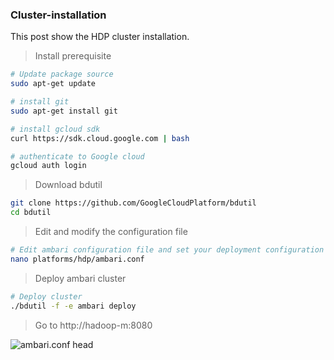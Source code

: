 ### Cluster-installation

This post show the HDP cluster installation.


> Install prerequisite

```sh
# Update package source
sudo apt-get update

# install git
sudo apt-get install git

# install gcloud sdk
curl https://sdk.cloud.google.com | bash

# authenticate to Google cloud
gcloud auth login                   

```

> Download bdutil

```sh
git clone https://github.com/GoogleCloudPlatform/bdutil 
cd bdutil
```

> Edit and modify the configuration file

```sh
# Edit ambari configuration file and set your deployment configuration
nano platforms/hdp/ambari.conf

```

> Deploy ambari cluster

```sh
# Deploy cluster
./bdutil -f -e ambari deploy

```

> Go to http://hadoop-m:8080

![ambari.conf head](https://github.com/agambov/oic-cluster-installation/blob/master/ambari2.png)
